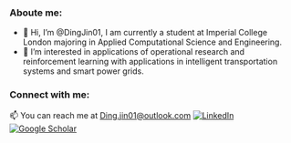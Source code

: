 ### Aboute me:
- 👋 Hi, I’m @DingJin01, I am currently a student at Imperial College London majoring in Applied Computational Science and Engineering.
- 👀 I’m interested in applications of operational research and reinforcement learning with applications in intelligent transportation systems and smart power grids.

### Connect with me:
📫 You can reach me at Ding.jin01@outlook.com
[![LinkedIn](https://img.shields.io/badge/LinkedIn-blue?style=flat&logo=linkedin&logoColor=white)](https://www.linkedin.com/in/ding-jin-icacse23/)
[![Google Scholar](https://img.shields.io/badge/Google%20Scholar-black?style=flat&logo=google-scholar&logoColor=white)](https://scholar.google.com/citations?user=Tjg2l78AAAAJ&hl=en)


<!---
DingJin01/DingJin01 is a ✨ special ✨ repository because its `README.md` (this file) appears on your GitHub profile.
You can click the Preview link to take a look at your changes.
--->
